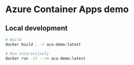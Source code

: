 # Azure Container Apps demo

## Local development

```bash
# Build
docker build . -t aca-demo:latest

# Run interactively
docker run -it --rm aca-demo:latest
```
